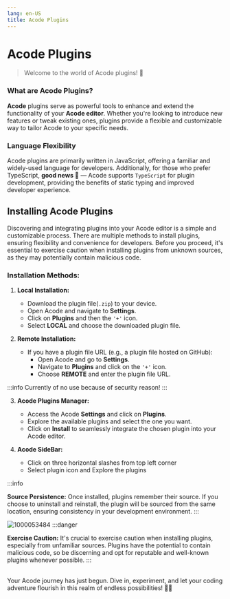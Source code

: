 ```yaml
---
lang: en-US
title: Acode Plugins
---
```

# Acode Plugins

> Welcome to the world of Acode plugins! 🚀


### What are Acode Plugins?

**Acode** plugins serve as powerful tools to enhance and extend the functionality of your **Acode editor**. Whether you're looking to introduce new features or tweak existing ones, plugins provide a flexible and customizable way to tailor Acode to your specific needs.

### Language Flexibility

Acode plugins are primarily written in JavaScript, offering a familiar and widely-used language for developers. Additionally, for those who prefer TypeScript, **good news 🥳** — Acode supports `TypeScript` for plugin development, providing the benefits of static typing and improved developer experience.

## Installing Acode Plugins

Discovering and integrating plugins into your Acode editor is a simple and customizable process. There are multiple methods to install plugins, ensuring flexibility and convenience for developers. Before you proceed, it's essential to exercise caution when installing plugins from unknown sources, as they may potentially contain malicious code.

### Installation Methods:

1. **Local Installation:**
   - Download the plugin file(`.zip`) to your device.
   - Open Acode and navigate to **Settings**.
   - Click on **Plugins** and then the `'+'` icon.
   - Select **LOCAL** and choose the downloaded plugin file.

2. **Remote Installation:**
   - If you have a plugin file URL (e.g., a plugin file hosted on GitHub):
     - Open Acode and go to **Settings**.
     - Navigate to **Plugins** and click on the `'+'` icon.
     - Choose **REMOTE** and enter the plugin file URL.

:::info
Currently of no use because of security reason!
:::

3. **Acode Plugins Manager:**
   - Access the Acode **Settings** and click on **Plugins**.
   - Explore the available plugins and select the one you want.
   - Click on **Install** to seamlessly integrate the chosen plugin into your Acode editor.

4. **Acode SideBar:**
    - Click on three horizontal slashes from top left corner
    - Select plugin icon and Explore the plugins 


:::info

**Source Persistence:**
Once installed, plugins remember their source. If you choose to uninstall and reinstall, the plugin will be sourced from the same location, ensuring consistency in your development environment.
:::

![1000053484](https://github.com/user-attachments/assets/2730c363-d453-47f3-a81b-4788b3875173)
:::danger

**Exercise Caution:**
It's crucial to exercise caution when installing plugins, especially from unfamiliar sources. Plugins have the potential to contain malicious code, so be discerning and opt for reputable and well-known plugins whenever possible.
:::

<br />
Your Acode journey has just begun. Dive in, experiment, and let your coding adventure flourish in this realm of endless possibilities! 🚀✨
